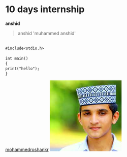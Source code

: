 # 10 days internship 
**anshid**
>anshid
'muhammed anshid'
```

#include<stdio.h>

int main()
{
print("hello");
}
```
[mohammedroshankr](https://www.github.com/mohammedroshankr)
 	![no photo](https://github.com/muhammedanshid/Test/blob/main/img/roshan.jpeg)
